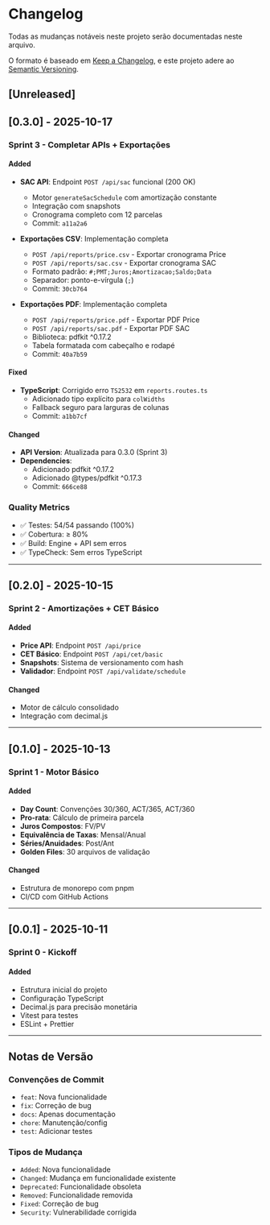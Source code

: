 # Changelog

Todas as mudanças notáveis neste projeto serão documentadas neste arquivo.

O formato é baseado em [Keep a Changelog](https://keepachangelog.com/pt-BR/1.0.0/),
e este projeto adere ao [Semantic Versioning](https://semver.org/lang/pt-BR/).

## [Unreleased]

## [0.3.0] - 2025-10-17

### Sprint 3 - Completar APIs + Exportações

#### Added

- **SAC API**: Endpoint `POST /api/sac` funcional (200 OK)
  - Motor `generateSacSchedule` com amortização constante
  - Integração com snapshots
  - Cronograma completo com 12 parcelas
  - Commit: `a11a2a6`

- **Exportações CSV**: Implementação completa
  - `POST /api/reports/price.csv` - Exportar cronograma Price
  - `POST /api/reports/sac.csv` - Exportar cronograma SAC
  - Formato padrão: `#;PMT;Juros;Amortizacao;Saldo;Data`
  - Separador: ponto-e-vírgula (`;`)
  - Commit: `30cb764`

- **Exportações PDF**: Implementação completa
  - `POST /api/reports/price.pdf` - Exportar PDF Price
  - `POST /api/reports/sac.pdf` - Exportar PDF SAC
  - Biblioteca: pdfkit ^0.17.2
  - Tabela formatada com cabeçalho e rodapé
  - Commit: `40a7b59`

#### Fixed

- **TypeScript**: Corrigido erro `TS2532` em `reports.routes.ts`
  - Adicionado tipo explícito para `colWidths`
  - Fallback seguro para larguras de colunas
  - Commit: `a1bb7cf`

#### Changed

- **API Version**: Atualizada para 0.3.0 (Sprint 3)
- **Dependencies**:
  - Adicionado pdfkit ^0.17.2
  - Adicionado @types/pdfkit ^0.17.3
  - Commit: `666ce88`

### Quality Metrics

- ✅ Testes: 54/54 passando (100%)
- ✅ Cobertura: ≥ 80%
- ✅ Build: Engine + API sem erros
- ✅ TypeCheck: Sem erros TypeScript

---

## [0.2.0] - 2025-10-15

### Sprint 2 - Amortizações + CET Básico

#### Added

- **Price API**: Endpoint `POST /api/price`
- **CET Básico**: Endpoint `POST /api/cet/basic`
- **Snapshots**: Sistema de versionamento com hash
- **Validador**: Endpoint `POST /api/validate/schedule`

#### Changed

- Motor de cálculo consolidado
- Integração com decimal.js

---

## [0.1.0] - 2025-10-13

### Sprint 1 - Motor Básico

#### Added

- **Day Count**: Convenções 30/360, ACT/365, ACT/360
- **Pro-rata**: Cálculo de primeira parcela
- **Juros Compostos**: FV/PV
- **Equivalência de Taxas**: Mensal/Anual
- **Séries/Anuidades**: Post/Ant
- **Golden Files**: 30 arquivos de validação

#### Changed

- Estrutura de monorepo com pnpm
- CI/CD com GitHub Actions

---

## [0.0.1] - 2025-10-11

### Sprint 0 - Kickoff

#### Added

- Estrutura inicial do projeto
- Configuração TypeScript
- Decimal.js para precisão monetária
- Vitest para testes
- ESLint + Prettier

---

## Notas de Versão

### Convenções de Commit

- `feat`: Nova funcionalidade
- `fix`: Correção de bug
- `docs`: Apenas documentação
- `chore`: Manutenção/config
- `test`: Adicionar testes

### Tipos de Mudança

- `Added`: Nova funcionalidade
- `Changed`: Mudança em funcionalidade existente
- `Deprecated`: Funcionalidade obsoleta
- `Removed`: Funcionalidade removida
- `Fixed`: Correção de bug
- `Security`: Vulnerabilidade corrigida
